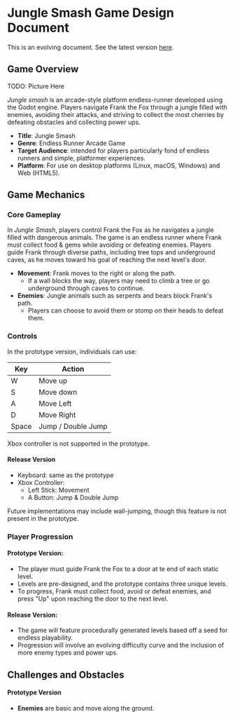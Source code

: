 # Jungle Smash Game Design Document
This is an evolving document. See the latest version [here](https://github.com/24F-CPS499-GameDesign-JungleJump/chasem3).

## Game Overview
TODO: Picture Here


*Jungle smash* is an arcade-style platform endless-runner developed using the Godot engine.
Players navigate Frank the Fox through a jungle filled with enemies, avoiding their
attacks, and striving to collect the most cherries by defeating obstacles and collecting
power ups.

* **Title**: Jungle Smash
* **Genre**: Endless Runner Arcade Game
* **Target Audience**: intended for players particularly fond of endless runners and simple,
platformer experiences.
* **Platform**: For use on desktop platforms (Linux, macOS, Windows) and Web (HTML5).

## Game Mechanics
### Core Gameplay
In *Jungle Smash*, players control Frank the Fox as he navigates a jungle filled with dangerous animals. 
The game is an endless runner where Frank must collect food & gems while avoiding or defeating enemies. 
Players guide Frank through diverse paths, including tree tops and underground caves, 
as he moves toward his goal of reaching the next level's door.  

- **Movement**: Frank moves to the right or along the path. 
  - If a wall blocks the way, players may need to climb a tree or go underground through caves to continue.  
- **Enemies**: Jungle animals such as serpents and bears block Frank's path. 
  - Players can choose to avoid them or stomp on their heads to defeat them.  

### Controls
In the prototype version, individuals can use:

| Key   | Action             |
|-------|--------------------|
| W     | Move up            |
| S     | Move down          |
| A     | Move Left          |
| D     | Move Right         |
| Space | Jump / Double Jump |

Xbox controller is not supported in the prototype.

#### Release Version
* Keyboard: same as the prototype
* Xbox Controller:
  * Left Stick: Movement
  * A Button: Jump & Double Jump

Future implementations may include wall-jumping, 
though this feature is not present in the prototype.


### Player Progression

#### Prototype Version:
* The player must guide Frank the Fox to a door at te end of each static level.
* Levels are pre-designed, and the prototype contains three unique levels.
* To progress, Frank must collect food, avoid or defeat enemies, and press "Up" upon reaching the door to the next level.

#### Release Version:
* The game will feature procedurally generated levels based off a seed for endless playability.
* Progression will involve an evolving difficulty curve and the inclusion of more enemy types and power ups. 

## Challenges and Obstacles
#### Prototype Version
* **Enemies** are basic and move along the ground.